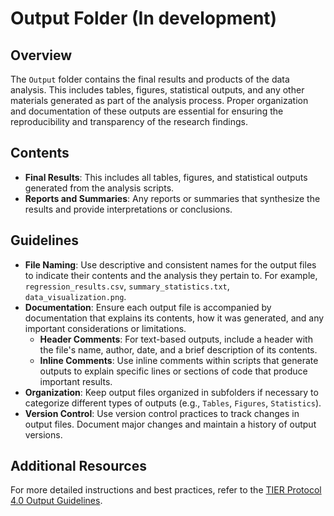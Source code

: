# Output Folder (In development)

## Overview

The `Output` folder contains the final results and products of the data analysis. This includes tables, figures, statistical outputs, and any other materials generated as part of the analysis process. Proper organization and documentation of these outputs are essential for ensuring the reproducibility and transparency of the research findings.

## Contents

- **Final Results**: This includes all tables, figures, and statistical outputs generated from the analysis scripts.
- **Reports and Summaries**: Any reports or summaries that synthesize the results and provide interpretations or conclusions.

## Guidelines

- **File Naming**: Use descriptive and consistent names for the output files to indicate their contents and the analysis they pertain to. For example, `regression_results.csv`, `summary_statistics.txt`, `data_visualization.png`.
- **Documentation**: Ensure each output file is accompanied by documentation that explains its contents, how it was generated, and any important considerations or limitations.
  - **Header Comments**: For text-based outputs, include a header with the file's name, author, date, and a brief description of its contents.
  - **Inline Comments**: Use inline comments within scripts that generate outputs to explain specific lines or sections of code that produce important results.
- **Organization**: Keep output files organized in subfolders if necessary to categorize different types of outputs (e.g., `Tables`, `Figures`, `Statistics`).
- **Version Control**: Use version control practices to track changes in output files. Document major changes and maintain a history of output versions.

## Additional Resources

For more detailed instructions and best practices, refer to the [TIER Protocol 4.0 Output Guidelines](https://www.projecttier.org/tier-protocol/protocol-4-0/root/output/).